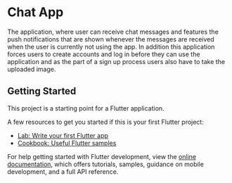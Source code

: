 # Chat App

The application, where user can receive chat messages and features the push notifications that are shown whenever the messages are received when the user is currently not using the app.
In addition this application forces users to create accounts and log in before they can use the application and as the part of a sign up process users also have to take the uploaded image. 

## Getting Started

This project is a starting point for a Flutter application.

A few resources to get you started if this is your first Flutter project:

- [Lab: Write your first Flutter app](https://docs.flutter.dev/get-started/codelab)
- [Cookbook: Useful Flutter samples](https://docs.flutter.dev/cookbook)

For help getting started with Flutter development, view the
[online documentation](https://docs.flutter.dev/), which offers tutorials,
samples, guidance on mobile development, and a full API reference.
